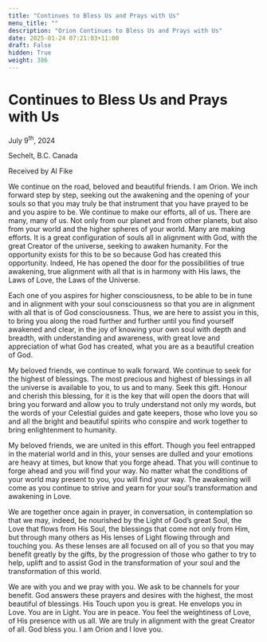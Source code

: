 ```yaml
---
title: "Continues to Bless Us and Prays with Us"
menu_title: ""
description: "Orion Continues to Bless Us and Prays with Us"
date: 2025-01-24 07:21:03+11:00
draft: False
hidden: True
weight: 386
---
```

# Continues to Bless Us and Prays with Us

July 9<sup>th</sup>, 2024

Sechelt, B.C. Canada

Received by Al Fike 

We continue on the road, beloved and beautiful friends. I am Orion. We inch forward step by step, seeking out the awakening and the opening of your souls so that you may truly be that instrument that you have prayed to be and you aspire to be. We continue to make our efforts, all of us. There are many, many of us. Not only from our planet and from other planets, but also from your world and the higher spheres of your world. Many are making efforts. It is a great configuration of souls all in alignment with God, with the great Creator of the universe, seeking to awaken humanity. For the opportunity exists for this to be so because God has created this opportunity. Indeed, He has opened the door for the possibilities of true awakening, true alignment with all that is in harmony with His laws, the Laws of Love, the Laws of the Universe.

Each one of you aspires for higher consciousness, to be able to be in tune and in alignment with your soul consciousness so that you are in alignment with all that is of God consciousness. Thus, we are here to assist you in this, to bring you along the road further and further until you find yourself awakened and clear, in the joy of knowing your own soul with depth and breadth, with understanding and awareness, with great love and appreciation of what God has created, what you are as a beautiful creation of God. 

My beloved friends, we continue to walk forward. We continue to seek for the highest of blessings. The most precious and highest of blessings in all the universe is available to you, to us and to many. Seek this gift. Honour and cherish this blessing, for it is the key that will open the doors that will bring you forward and allow you to truly understand not only my words, but the words of your Celestial guides and gate keepers, those who love you so and all the bright and beautiful spirits who conspire and work together to bring enlightenment to humanity.

My beloved friends, we are united in this effort. Though you feel entrapped in the material world and in this, your senses are dulled and your emotions are heavy at times, but know that you forge ahead. That you will continue to forge ahead and you will find your way. No matter what the conditions of your world may present to you, you will find your way. The awakening will come as you continue to strive and yearn for your soul’s transformation and awakening in Love. 

We are together once again in prayer, in conversation, in contemplation so that we may, indeed, be nourished by the Light of God’s great Soul, the Love that flows from His Soul, the blessings that come not only from Him, but through many others as His lenses of Light flowing through and touching you. As these lenses are all focused on all of you so that you may benefit greatly by the gifts, by the progression of those who gather to try to help, uplift and to assist God in the transformation of your soul and the transformation of this world.

We are with you and we pray with you. We ask to be channels for your benefit. God answers these prayers and desires with the highest, the most beautiful of blessings. His Touch upon you is great. He envelops you in Love. You are in Light. You are in peace. You feel the weightiness of Love, of His presence with us all. We are truly in alignment with the great Creator of all. God bless you. I am Orion and I love you. 
